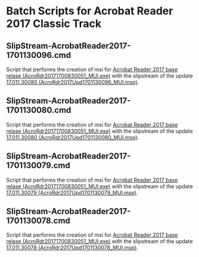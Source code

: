 # Batch Scripts for Acrobat Reader 2017 Classic Track

## SlipStream-AcrobatReader2017-1701130096.cmd
Script that performs the creation of msi for [Acrobat Reader 2017 base relase (AcroRdr20171700830051_MUI.exe)](https://www.adobe.com/devnet-docs/acrobatetk/tools/ReleaseNotesDC/classic/dcclassic2017base.html) with the slipstream of the update [17.011.30080 (AcroRdr2017Upd1701130096_MUI.msp)](https://www.adobe.com/devnet-docs/acrobatetk/tools/ReleaseNotesDC/classic/dcclassic17.011jul2018.html).

## SlipStream-AcrobatReader2017-1701130080.cmd
Script that performs the creation of msi for [Acrobat Reader 2017 base relase (AcroRdr20171700830051_MUI.exe)](https://www.adobe.com/devnet-docs/acrobatetk/tools/ReleaseNotesDC/classic/dcclassic2017base.html) with the slipstream of the update [17.011.30080 (AcroRdr2017Upd1701130080_MUI.msp)](https://www.adobe.com/devnet-docs/acrobatetk/tools/ReleaseNotesDC/classic/dcclassic17.011may2018.html).

## SlipStream-AcrobatReader2017-1701130079.cmd
Script that performs the creation of msi for [Acrobat Reader 2017 base relase (AcroRdr20171700830051_MUI.exe)](https://www.adobe.com/devnet-docs/acrobatetk/tools/ReleaseNotesDC/classic/dcclassic2017base.html) with the slipstream of the update [17.011.30079 (AcroRdr2017Upd1701130079_MUI.msp)](https://www.adobe.com/devnet-docs/acrobatetk/tools/ReleaseNotesDC/classic/dcclassic17.011feb2018qfe.html).

## SlipStream-AcrobatReader2017-1701130078.cmd
Script that performs the creation of msi for [Acrobat Reader 2017 base relase (AcroRdr20171700830051_MUI.exe)](https://www.adobe.com/devnet-docs/acrobatetk/tools/ReleaseNotesDC/classic/dcclassic2017base.html) with the slipstream of the update [17.011.30078 (AcroRdr2017Upd1701130078_MUI.msp)](https://www.adobe.com/devnet-docs/acrobatetk/tools/ReleaseNotesDC/classic/dcclassic17.011feb2018.html).
